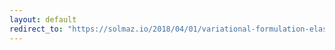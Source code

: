 ```yaml
---
layout: default
redirect_to: "https://solmaz.io/2018/04/01/variational-formulation-elasticity/"
---
```

